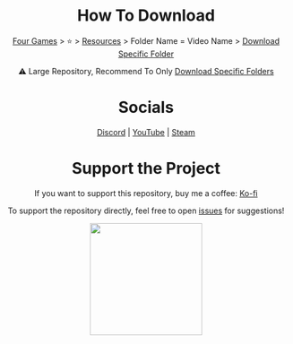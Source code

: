 <h1 align="center">
  How To Download
</h1>
<p align="center">
  <a href="https://github.com/FourGames/FourGames">Four Games</a> > ⭐ > 
  <a href="https://github.com/FourGames/FourGames/tree/main/Resources">Resources</a> > Folder Name = Video Name > 
  <a href="https://download-directory.github.io/">Download Specific Folder</a>
</p>
<p align="center">
  ⚠️ Large Repository, Recommend To Only <a href="https://download-directory.github.io/">Download Specific Folders</a>
</p>

<h1 align="center">
  Socials
</h1>
<p align="center">
  <a href="https://discord.com/invite/bQTPTc5Qrt">Discord</a> | 
  <a href="https://www.youtube.com/@FourGamesDev?sub_confirmation=1">YouTube</a> |
  <a href="https://store.steampowered.com/curator/45447831">Steam</a>
</p>

<h1 align="center">
  Support the Project
</h1>
<p align="center">
  If you want to support this repository, buy me a coffee:
  <a href="https://ko-fi.com/fourgames">Ko-fi</a>
</p>
<p align="center">
  To support the repository directly, feel free to open <a href="https://github.com/FourGames/FourGames/issues">issues</a> for suggestions!
</p>
<p align="center"><img align="center" width="200" src="https://github.com/tailsc/tailsc/assets/102230735/7e24c93a-31fc-4dec-9b61-1b15489514c6"/></p>

